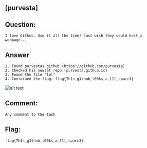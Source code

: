 [purvesta]
---
Question:
---
	I love Github. Use it all the time! Just wish they could host a webpage...

Answer
---
	1. Found purvestas github (https://github.com/purvesta)
	2. Checked his newset repo (purvesta.github.io)
	3. Found the file "lol"
	4. Contained the flag: flag{Th1s_g1thub_l00ks_a_l1l_sparc3}

![alt text](https://i.imgur.com/9wt3sDO.png)

Comment:
---
	Any comment to the task

Flag:
---
	flag{Th1s_g1thub_l00ks_a_l1l_sparc3}